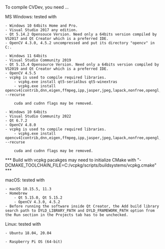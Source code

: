 To compile CVDev, you need ...


MS Windows: tested with

    - Windows 10 64bits Home and Pro.
    - Visual Studio 2017 any edition.
    - Qt 5.14.2 Opensouce Version. Need only a 64bits version compiled by VS2017 and Qt Creator which is a preferred IDE.
    - OpenCV 4.3.0, 4.5.2 uncompressed and put its directory "opencv" in C:.

    - Windows 11 64bits
    - Visual Studio Community 2019
    - Qt 5.15.4 Opensource Version. Need only a 64bits version compiled by VS2019 and Qt Creator which is a preferred IDE.
    - OpenCV 4.5.5
    - vcpkg is used to compile required libraries.
        - vcpkg.exe install qt5-serialbus qt5-winextras
        - vcpkg.exe install opencv4[contrib,dnn,eigen,ffmpeg,ipp,jasper,jpeg,lapack,nonfree,opengl,openmp,png,qt,sfm,tbb,quirc,tiff,webp,cuda,cudnn] --recurse
        
        cuda and cudnn flags may be removed.

    - Windows 10 64bits
    - Visual Studio Community 2022
    - Qt 6.7.2
    - OpenCV 4.8.0
    - vcpkg is used to compile required libraries.
        - vcpkg.exe install opencv4[contrib,dnn,eigen,ffmpeg,ipp,jasper,jpeg,lapack,nonfree,opengl,png,qt,sfm,tbb,quirc,tiff,webp,cuda,cudnn] --recurse
        
        cuda and cudnn flags may be removed.

*** Build with vcpkg pacakges may need to initialize CMake with  "-DCMAKE_TOOLCHAIN_FILE=C:/vcpkg/scripts/buildsystems/vcpkg.cmake" ***


macOS: tested with

    - macOS 10.15.5, 11.3
    - Homebrew
        - Qt 5.15.0, Qt 5.15.2
        - OpenCV 4.3.0, 4.5.2
    - Before running the software inside Qt Creator, the Add build library search path to DYLD_LIBRARY_PATH and DYLD_FRAMEWORK_PATH option from the Run section in the Projects tab has to be unchecked.

Linux: tested with

    - Ubuntu 18.04, 20.04
    
    - Raspberry Pi OS (64-bit)

